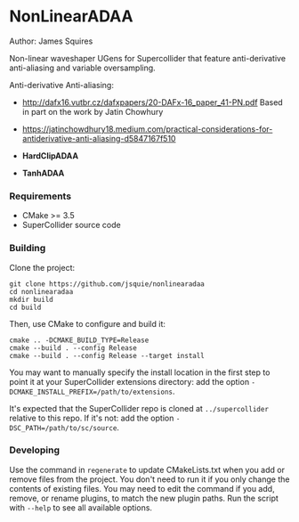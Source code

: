 # NonLinearADAA

Author: James Squires

Non-linear waveshaper UGens for Supercollider that feature anti-derivative anti-aliasing and variable oversampling. 

Anti-derivative Anti-aliasing:
- <http://dafx16.vutbr.cz/dafxpapers/20-DAFx-16_paper_41-PN.pdf>
Based in part on the work by Jatin Chowhury
- <https://jatinchowdhury18.medium.com/practical-considerations-for-antiderivative-anti-aliasing-d5847167f510>


- **HardClipADAA**
- **TanhADAA**

### Requirements

- CMake >= 3.5
- SuperCollider source code

### Building

Clone the project:

    git clone https://github.com/jsquie/nonlinearadaa
    cd nonlinearadaa 
    mkdir build
    cd build

Then, use CMake to configure and build it:

    cmake .. -DCMAKE_BUILD_TYPE=Release
    cmake --build . --config Release
    cmake --build . --config Release --target install

You may want to manually specify the install location in the first step to point it at your
SuperCollider extensions directory: add the option `-DCMAKE_INSTALL_PREFIX=/path/to/extensions`.

It's expected that the SuperCollider repo is cloned at `../supercollider` relative to this repo. If
it's not: add the option `-DSC_PATH=/path/to/sc/source`.

### Developing

Use the command in `regenerate` to update CMakeLists.txt when you add or remove files from the
project. You don't need to run it if you only change the contents of existing files. You may need to
edit the command if you add, remove, or rename plugins, to match the new plugin paths. Run the
script with `--help` to see all available options.
